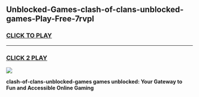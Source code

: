 
## Unblocked-Games-clash-of-clans-unblocked-games-Play-Free-7rvpl
<h3>
<a href="https://premium76.site?title=clash-of-clans-unblocked-games&ref=15A">CLICK TO PLAY</a></h3>
<hr>

<h3>
<a href="https://premium76.site?title=clash-of-clans-unblocked-games&ref=15A">CLICK 2 PLAY</a>
  
</h3>

<a href="https://premium76.site?title=clash-of-clans-unblocked-games&ref=15A"><img src="https://clearcache.store/games.png"></a>


**clash-of-clans-unblocked-games games unblocked: Your Gateway to Fun and Accessible Online Gaming**
